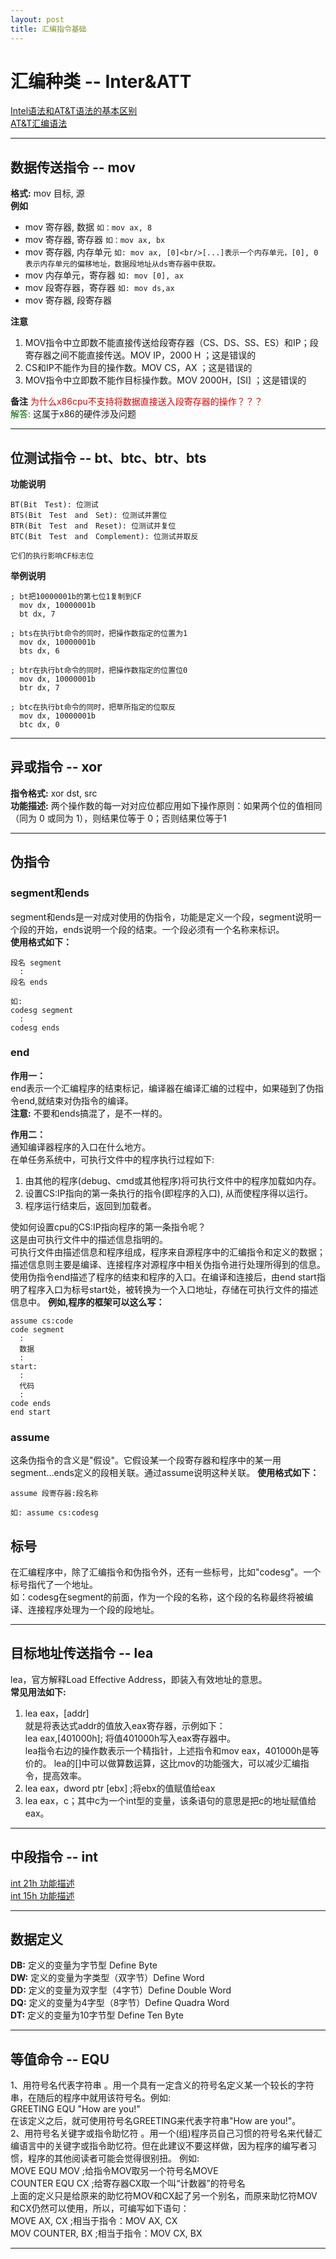 ```yaml
---
layout: post
title: 汇编指令基础
---
```


# 汇编种类 -- Inter&ATT
[Intel语法和AT&T语法的基本区别](https://zhuanlan.zhihu.com/p/412862518)  
[AT&T汇编语法](https://kdocs.cn/l/ctG1o8BTTdSV)  

-----------

## 数据传送指令 -- mov
**格式:** mov 目标, 源  
**例如**  
+ mov 寄存器, 数据
  `如：mov ax, 8`
+ mov 寄存器, 寄存器
  `如：mov ax, bx`
+ mov 寄存器, 内存单元
  `如: mov ax, [0]<br/>[...]表示一个内存单元，[0], 0表示内存单元的偏移地址，数据段地址从ds寄存器中获取。`
+ mov 内存单元，寄存器
  `如: mov [0], ax`
+ mov 段寄存器，寄存器
  `如: mov ds,ax`
+ mov 寄存器, 段寄存器

**注意**  
1) MOV指令中立即数不能直接传送给段寄存器（CS、DS、SS、ES）和IP；段寄存器之间不能直接传送。MOV IP，2000 H ；这是错误的  
2) CS和IP不能作为目的操作数。MOV CS，AX ；这是错误的  
3) MOV指令中立即数不能作目标操作数。MOV 2000H，[SI] ；这是错误的  

**备注**
<font color="#dd0000">为什么x86cpu不支持将数据直接送入段寄存器的操作？？？</font>  
<font color="#006600">解答: </font>这属于x86的硬件涉及问题

----------
## 位测试指令 -- bt、btc、btr、bts
**功能说明**
```
BT(Bit　Test): 位测试　
BTS(Bit　Test　and　Set): 位测试并置位　
BTR(Bit　Test　and　Reset): 位测试并复位　
BTC(Bit　Test　and　Complement): 位测试并取反

它们的执行影响CF标志位
```
**举例说明**
```
; bt把10000001b的第七位1复制到CF
  mov dx, 10000001b
  bt dx, 7

; bts在执行bt命令的同时，把操作数指定的位置为1
  mov dx, 10000001b
  bts dx, 6

; btr在执行bt命令的同时，把操作数指定的位置位0
  mov dx, 10000001b
  btr dx, 7

; btc在执行bt命令的同时，把草所指定的位取反
  mov dx, 10000001b
  btc dx, 0
```

-------
## 异或指令 -- xor
**指令格式:** xor dst, src  
**功能描述:** 两个操作数的每一对对应位都应用如下操作原则：如果两个位的值相同（同为 0 或同为 1），则结果位等于 0；否则结果位等于1

-------
## 伪指令
### segment和ends
segment和ends是一对成对使用的伪指令，功能是定义一个段，segment说明一个段的开始，ends说明一个段的结束。一个段必须有一个名称来标识。  
**使用格式如下：**  
```
段名 segment
  :
段名 ends

如:
codesg segment
  :
codesg ends
```

### end
**作用一：**  
end表示一个汇编程序的结束标记，编译器在编译汇编的过程中，如果碰到了伪指令end,就结束对伪指令的编译。  
**注意:** 不要和ends搞混了，是不一样的。

**作用二：**  
通知编译器程序的入口在什么地方。  
在单任务系统中，可执行文件中的程序执行过程如下:  
1) 由其他的程序(debug、cmd或其他程序)将可执行文件中的程序加载如内存。  
2) 设置CS:IP指向的第一条执行的指令(即程序的入口), 从而使程序得以运行。  
3) 程序运行结束后，返回到加载者。  
  
使如何设置cpu的CS:IP指向程序的第一条指令呢？  
这是由可执行文件中的描述信息指明的。  
可执行文件由描述信息和程序组成，程序来自源程序中的汇编指令和定义的数据；描述信息则主要是编译、连接程序对源程序中相关伪指令进行处理所得到的信息。  
使用伪指令end描述了程序的结束和程序的入口。在编译和连接后，由end start指明了程序入口为标号start处，被转换为一个入口地址，存储在可执行文件的描述信息中。
**例如,程序的框架可以这么写：**
```
assume cs:code
code segment
  :
  数据
  :
start:
  :
  代码
  :
code ends
end start
```

### assume
这条伪指令的含义是"假设"。它假设某一个段寄存器和程序中的某一用segment...ends定义的段相关联。通过assume说明这种关联。
**使用格式如下：**  
```
assume 段寄存器:段名称

如: assume cs:codesg
```

## 标号
在汇编程序中，除了汇编指令和伪指令外，还有一些标号，比如"codesg"。一个标号指代了一个地址。  
如：codesg在segment的前面，作为一个段的名称，这个段的名称最终将被编译、连接程序处理为一个段的段地址。

--------
## 目标地址传送指令 -- lea
lea，官方解释Load Effective Address，即装入有效地址的意思。  
**常见用法如下:**  
1. lea eax，[addr]  
就是将表达式addr的值放入eax寄存器，示例如下：  
lea eax,[401000h]; 将值401000h写入eax寄存器中。  
lea指令右边的操作数表示一个精指针，上述指令和mov eax，401000h是等价的。  lea的[]中可以做算数运算，这比mov的功能强大，可以减少汇编指令，提高效率。  
2. lea eax，dword ptr [ebx]  ;将ebx的值赋值给eax  
3. lea eax，c；其中c为一个int型的变量，该条语句的意思是把c的地址赋值给eax。  

------
## 中段指令 -- int
[int 21h 功能描述](https://blog.csdn.net/mid_Faker/article/details/112271486)  
[int 15h 功能描述](https://blog.csdn.net/Yes_life/article/details/6839453)  

------
## 数据定义
**DB:**  定义的变量为字节型 Define Byte  
**DW:**  定义的变量为字类型（双字节）Define Word  
**DD:**  定义的变量为双字型（4字节）Define Double Word  
**DQ:**  定义的变量为4字型（8字节）Define Quadra Word  
**DT:**  定义的变量为10字节型 Define Ten Byte  

-----

## 等值命令 -- EQU
1、用符号名代表字符串 。用一个具有一定含义的符号名定义某一个较长的字符串，在随后的程序中就用该符号名。例如:  
GREETING EQU "How are you!"  
在该定义之后，就可使用符号名GREETING来代表字符串"How are you!"。  
2、用符号名关键字或指令助忆符 。用一个(组)程序员自己习惯的符号名来代替汇编语言中的关键字或指令助忆符。但在此建议不要这样做，因为程序的编写者习惯，程序的其他阅读者可能会觉得很别扭。 例如:  
  MOVE EQU MOV ;给指令MOV取另一个符号名MOVE  
  COUNTER EQU CX ;给寄存器CX取一个叫“计数器”的符号名  
上面的定义只是给原来的助忆符MOV和CX起了另一个别名，而原来助忆符MOV和CX仍然可以使用，所以，可编写如下语句：  
  MOVE AX, CX ;相当于指令：MOV AX, CX  
  MOV COUNTER, BX ;相当于指令：MOV CX, BX  

-----